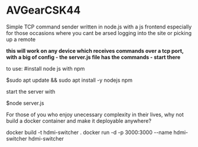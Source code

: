 # AVGearCSK44
Simple TCP command sender written in node.js with a js frontend
especially for those occasions where you cant be arsed logging into the site or picking up a remote

**this will work on any device which receives commands over a tcp port, with a big of config - the server.js file has the commands - start there**

to use:
#install node js with npm

$sudo apt update && sudo apt install -y nodejs npm


start the server with

$node server.js

For those of you who enjoy unecessary complexity in their lives, why not build a docker container and make it deployable anywhere?

docker build -t hdmi-switcher .
docker run -d -p 3000:3000 --name hdmi-switcher hdmi-switcher
